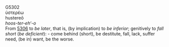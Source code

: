 G5302  
ὑστερέω  
hustereō  
*hoos-ter-eh‘-o*  
From [5306](g5306) to *be* *later*, that is, (by implication) to *be*
*inferior*; genitively to *fall* *short* (*be* *deficient*): - come
behind (short), be destitute, fall, lack, suffer need, (be in) want, be
the worse.  
